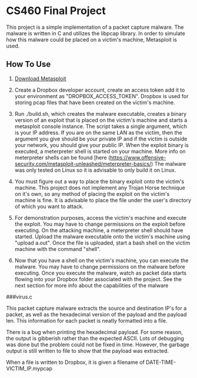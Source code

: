 # CS460 Final Project

This project is a simple implementation of a packet capture malware. The malware is written in C and utilizes the libpcap library. 
In order to simulate how this malware could be placed on a victim's machine, Metasploit is used. 

## How To Use

1. [Download Metasploit](https://www.rapid7.com/products/metasploit/download/)

2. Create a Dropbox developer account, create an access token add it to your environment as "DROPBOX_ACCESS_TOKEN". 
   Dropbox is used for storing pcap files that have been created on the victim's machine.
   
3. Run ./build.sh, which creates the malware executable, creates a binary version of an exploit that is placed on the victim's machine and starts a metasploit console instance. The script takes a single argument, which is your IP address. If you are on the same LAN as the victim, then the argument you give should be your private IP and if the victim is outside your network, you should give your public IP. When the exploit binary is executed, a meterpreter shell is started on your machine. More info on meterpreter shells can be found [here  (https://www.offensive-security.com/metasploit-unleashed/meterpreter-basics/) The malware was only tested on Linux so it is advisable to only build it on Linux.

4. You must figure out a way to place the binary exploit onto the victim's machine. This project does not implement any Trojan Horse technique on it's own, so any method of placing the exploit on the victim's machine is fine. It is advisable to place the file under the user's directory of which you want to attack.

5. For demonstration purposes, access the victim's machine and execute the exploit. You may have to change permissions on the exploit before executing. On the attacking machine, a meterpreter shell should have started. Upload the malware executable onto the victim's machine using "upload a.out". Once the file is uploaded, start a bash shell on the victim machine with the command "shell". 

6. Now that you have a shell on the victim's machine, you can execute the malware. You may have to change permissions on the malware before executing. Once you execute the malware, watch as packet data starts flowing into your Dropbox folder associated with the project. See the next section for more info about the capabilities of the malware

###virus.c

This packet capture malware extracts the source and destination IP's for a packet, as well as the hexadecimal version of the payload and the payload len. This information for each packet is neatly formatted into a file. 

There is a bug when printing the hexadecimal payload. For some reason, the output is gibberish rather than the expected ASCII. Lots of debugging was done but the problem could not be fixed in time. However, the garbage output is still written to file to show that the payload was extracted. 

When a file is written to Dropbox, it is given a filename of DATE-TIME-VICTIM_IP.mypcap

